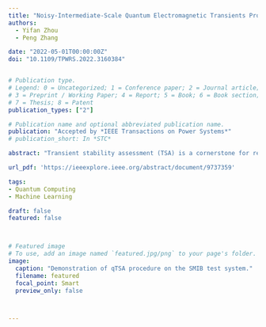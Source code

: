 ```yaml
---
title: "Noisy-Intermediate-Scale Quantum Electromagnetic Transients Program"
authors:
  - Yifan Zhou
  - Peng Zhang

date: "2022-05-01T00:00:00Z"
doi: "10.1109/TPWRS.2022.3160384"


# Publication type.
# Legend: 0 = Uncategorized; 1 = Conference paper; 2 = Journal article;
# 3 = Preprint / Working Paper; 4 = Report; 5 = Book; 6 = Book section;
# 7 = Thesis; 8 = Patent
publication_types: ["2"]

# Publication name and optional abbreviated publication name.
publication: "Accepted by *IEEE Transactions on Power Systems*"
# publication_short: In *STC*

abstract: "Transient stability assessment (TSA) is a cornerstone for resilient operations of todays interconnected power grids. This paper is a confluence of quantum computing, data science and machine learning to potentially address the power system TSA issue. We devise a quantum TSA (QTSA) method to enable scalable and efficient data-driven transient stability prediction for bulk power systems, which is the first attempt to tackle the TSA issue with quantum computing. Our contributions are three-fold: 1) A high expressibility, low-depth (HELD) quantum circuit is designed for accurate and noise-resilient TSA; 2) A quantum natural gradient descent algorithm is developed for efficient HELD circuit training; 3) A systematical analysis on QTSAs performance under various quantum factors is per-formed. QTSA underpins a foundation of quantum-enabled and data-driven power grid stability analytics. It renders the intractable TSA straightforward and effortless in the Hilbert space, and therefore provides stability information for power system operations. Extensive experiments on quantum simulators and real quantum computers verify the accuracy, noise-resilience, scalability and universality of QTSA."

url_pdf: 'https://ieeexplore.ieee.org/abstract/document/9737359'

tags:
- Quantum Computing
- Machine Learning

draft: false
featured: false



# Featured image
# To use, add an image named `featured.jpg/png` to your page's folder. 
image:
  caption: "Demonstration of qTSA procedure on the SMIB test system."
  filename: featured
  focal_point: Smart
  preview_only: false



---
```



